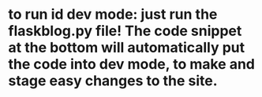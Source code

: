 # to run id dev mode: just run the flaskblog.py file! The code snippet at the bottom will automatically put the code into dev mode, to make and stage easy changes to the site.
